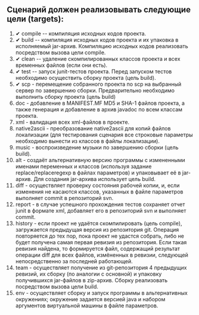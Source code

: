 ## Cценарий должен реализовывать следующие цели (targets):

1. ✔ compile -- компиляция исходных кодов проекта.
2. ✔ build -- компиляция исходных кодов проекта и их упаковка в исполняемый jar-архив. Компиляцию исходных кодов реализовать посредством вызова цели compile.
3. ✔ clean -- удаление скомпилированных классов проекта и всех временных файлов (если они есть).
4. ✔ test -- запуск junit-тестов проекта. Перед запуском тестов необходимо осуществить сборку проекта (цель build).
5. ✔ scp - перемещение собранного проекта по scp на выбранный сервер по завершению сборки. Предварительно необходимо выполнить сборку проекта (цель build)
6. doc - добавление в MANIFEST.MF MD5 и SHA-1 файлов проекта, а также генерация и добавление в архив javadoc по всем классам проекта.
7. xml - валидация всех xml-файлов в проекте.
8. native2ascii - преобразование native2ascii для копий файлов локализации (для тестирования сценария все строковые параметры необходимо вынести из классов в файлы локализации).
9. music - воспроизведение музыки по завершению сборки (цель build).
10. alt - создаёт альтернативную версию программы с измененными именами переменных и классов (используя задание replace/replaceregexp в файлах параметров) и упаковывает её в jar-архив. Для создания jar-архива использует цель build.
11. diff - осуществляет проверку состояния рабочей копии, и, если изменения не касаются классов, указанных в файле параметров выполняет commit в репозиторий svn.
12. report - в случае успешного прохождения тестов сохраняет отчет junit в формате xml, добавляет его в репозиторий svn и выполняет commit.
13. history - если проект не удаётся скомпилировать (цель compile), загружается предыдущая версия из репозитория git. Операция повторяется до тех пор, пока проект не удастся собрать, либо не будет получена самая первая ревизия из репозитория. Если такая ревизия найдена, то формируется файл, содержащий результат операции diff для всех файлов, измёненных в ревизии, следующей непосредственно за последней работающей.
14. team - осуществляет получение из git-репозитория 4 предыдущих ревизий, их сборку (по аналогии с основной) и упаковку получившихся jar-файлов в zip-архив. Сборку реализовать посредством вызова цели build.
15. env - осуществляет сборку и запуск программы в альтернативных окружениях; окружение задается версией java и набором аргументов виртуальной машины в файле параметров.
